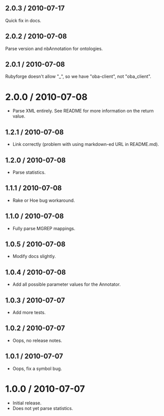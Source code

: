 ## 2.0.3 / 2010-07-17
Quick fix in docs.

## 2.0.2 / 2010-07-08
Parse version and nbAnnotation for ontologies.

## 2.0.1 / 2010-07-08

Rubyforge doesn't allow "_", so we have "oba-client", not "oba_client".

# 2.0.0 / 2010-07-08

* Parse XML entirely. See README for more information on the return value.

## 1.2.1 / 2010-07-08

* Link correctly (problem with using markdown-ed URL in README.md).

## 1.2.0 / 2010-07-08

* Parse statistics.

## 1.1.1 / 2010-07-08

* Rake or Hoe bug workaround.

## 1.1.0 / 2010-07-08

* Fully parse MGREP mappings.

## 1.0.5 / 2010-07-08

* Modify docs slightly.

## 1.0.4 / 2010-07-08

* Add all possible parameter values for the Annotator.

## 1.0.3 / 2010-07-07

* Add more tests.

## 1.0.2 / 2010-07-07

* Oops, no release notes.

## 1.0.1 / 2010-07-07

* Oops, fix a symbol bug.

# 1.0.0 / 2010-07-07

* Initial release.
* Does not yet parse statistics.
